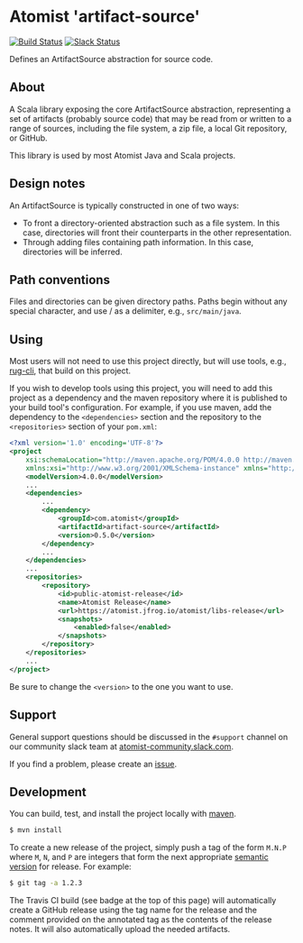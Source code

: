 # Atomist 'artifact-source'

[![Build Status](https://travis-ci.org/atomist/artifact-source.svg?branch=master)](https://travis-ci.org/atomist/artifact-source)
[![Slack Status](https://join.atomist.com/badge.svg)](https://join.atomist.com/)

Defines an ArtifactSource abstraction for source code.

## About

A Scala library exposing the core ArtifactSource abstraction,
representing a set of artifacts (probably source code) that may be
read from or written to a range of sources, including the file system,
a zip file, a local Git repository, or GitHub.

This library is used by most Atomist Java and Scala projects.

## Design notes

An ArtifactSource is typically constructed in one of two ways:

*   To front a directory-oriented abstraction such as a file
    system. In this case, directories will front their counterparts in
    the other representation.
*   Through adding files containing path information. In this case,
    directories will be inferred.

## Path conventions

Files and directories can be given directory paths. Paths begin
without any special character, and use / as a delimiter, e.g.,
`src/main/java`.

## Using

Most users will not need to use this project directly, but will use
tools, e.g., [rug-cli][cli], that build on this project.

[cli]: https://github.com/atomist/rug-cli

If you wish to develop tools using this project, you will need to add
this project as a dependency and the maven repository where it is
published to your build tool's configuration.  For example, if you use
maven, add the dependency to the `<dependencies>` section and the
repository to the `<repositories>` section of your `pom.xml`:

```xml
<?xml version='1.0' encoding='UTF-8'?>
<project
	xsi:schemaLocation="http://maven.apache.org/POM/4.0.0 http://maven.apache.org/xsd/maven-4.0.0.xsd"
	xmlns:xsi="http://www.w3.org/2001/XMLSchema-instance" xmlns="http://maven.apache.org/POM/4.0.0">
	<modelVersion>4.0.0</modelVersion>
    ...
    <dependencies>
        ...
        <dependency>
            <groupId>com.atomist</groupId>
            <artifactId>artifact-source</artifactId>
            <version>0.5.0</version>
        </dependency>
        ...
	</dependencies>
    ...
	<repositories>
		<repository>
			<id>public-atomist-release</id>
			<name>Atomist Release</name>
			<url>https://atomist.jfrog.io/atomist/libs-release</url>
			<snapshots>
				<enabled>false</enabled>
			</snapshots>
		</repository>
	</repositories>
    ...
</project>
```

Be sure to change the `<version>` to the one you want to use.

## Support

General support questions should be discussed in the `#support`
channel on our community slack team
at [atomist-community.slack.com](https://join.atomist.com).

If you find a problem, please create an [issue][].

[issue]: https://github.com/atomist/artifact-source/issues

## Development

You can build, test, and install the project locally with [maven][].

[maven]: https://maven.apache.org/

```sh
$ mvn install
```

To create a new release of the project, simply push a tag of the form
`M.N.P` where `M`, `N`, and `P` are integers that form the next
appropriate [semantic version][semver] for release.  For example:

```sh
$ git tag -a 1.2.3
```

The Travis CI build (see badge at the top of this page) will
automatically create a GitHub release using the tag name for the
release and the comment provided on the annotated tag as the contents
of the release notes.  It will also automatically upload the needed
artifacts.

[semver]: http://semver.org

